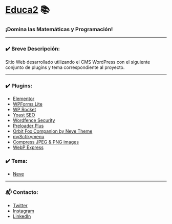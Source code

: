 # [Educa2][educa2] 📚
### ¡Domina las Matemáticas y Programación!
---

### ✔️ Breve Descripción:

Sitio Web desarrollado utilizando el CMS WordPress con el siguiente conjunto de plugins y tema correspondiente al proyecto.

---

### ✔️ Plugins:

- [Elementor][el]
- [WPForms Lite][wpf]
- [WP Rocket][wprocket]
- [Yoast SEO][seo]
- [Wordfence Security][wsecurity]
- [Preloader Plus][preloader]
- [Orbit Fox Companion by Neve Theme][orbit]
- [mySctikymenu][sticky]
- [Compress JPEG & PNG images][compress]
- [WebP Express][webp]

### ✔️ Tema:

- [Neve][neve]

---

### 📬 Contacto:
- [Twitter][tw]
- [Instagram][ig]
- [LinkedIn][lk]

<!-- ENLACES -->
[educa2]: https://educa2.net/
[tw]: https://twitter.com/alexanyernas/
[ig]: https://instagram.com/alexanyernas/
[lk]: https://linkedin.com/in/alexanyernas/
[el]: https://elementor.com/
[wpf]: https://wpforms.com/
[wprocket]: https://wp-rocket.me/
[seo]: https://yoast.com/wordpress/plugins/seo/
[wsecurity]: https://www.wordfence.com/
[orbit]: https://wordpress.org/plugins/themeisle-companion/
[preloader]: https://ve.wordpress.org/plugins/preloader-plus/
[sticky]: https://ve.wordpress.org/plugins/mystickymenu/
[webp]: https://wordpress.org/plugins/webp-express/
[compress]: https://es.wordpress.org/plugins/tiny-compress-images/ 
[neve]: https://themeisle.com/themes/neve/